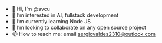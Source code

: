 - 👋 Hi, I’m @svcu
- 👀 I’m interested in AI, fullstack development
- 🌱 I’m currently learning Node JS
- 💞️ I’m looking to collaborate on any open source project
- 📫 How to reach me: email sergiovaldes2310@outlook.com

<!---
svcu/svcu is a ✨ special ✨ repository because its `README.md` (this file) appears on your GitHub profile.
You can click the Preview link to take a look at your changes.
--->
